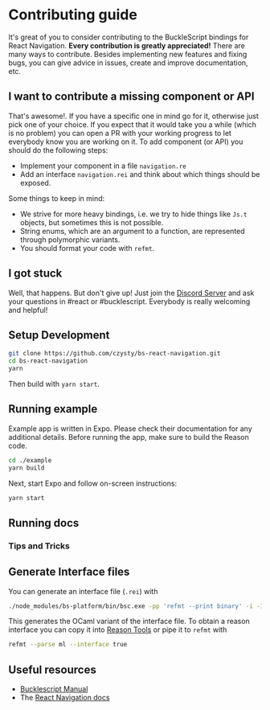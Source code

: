 # Contributing guide

It's great of you to consider contributing to the BuckleScript bindings for React Navigation. **Every contribution is greatly appreciated!**
There are many ways to contribute. Besides implementing new features and fixing bugs, you can give advice in issues, create and improve documentation, etc.

## I want to contribute a missing component or API

That's awesome!. If you have a specific one in mind go for it, otherwise just pick one of your choice.
If you expect that it would take you a while (which is no problem) you can open a PR with your working progress to let everybody know you are working on it.
To add component (or API) you should do the following steps:

- Implement your component in a file `navigation.re`
- Add an interface `navigation.rei` and think about which things should be exposed.

Some things to keep in mind:

- We strive for more heavy bindings, i.e. we try to hide things like `Js.t` objects, but sometimes this is not possible.
- String enums, which are an argument to a function, are represented through polymorphic variants.
- You should format your code with `refmt`.

## I got stuck

Well, that happens. But don't give up! Just join the [Discord Server](https://discord.gg/reasonml) and ask your questions in #react or #bucklescript. Everybody is really welcoming and helpful!

## Setup Development

```sh
git clone https://github.com/czysty/bs-react-navigation.git
cd bs-react-navigation
yarn
```

Then build with `yarn start`.

## Running example

Example app is written in Expo. Please check their documentation for any additional details. Before running the app, make sure to build the Reason code.

```sh
cd ./example
yarn build
```

Next, start Expo and follow on-screen instructions:

```sh
yarn start
```

## Running docs

<!-- TODO: update docs -->

<!--
Documentation is generated from the Reason interface and comments that are included there.

To start working with documentation:

- Ensure that have the odoc installed [odoc](https://github.com/ocaml/odoc)
  > if you have a problem during installing the odoc with OCaml dependencies, try: `opam pin add odoc.dev git+https://github.com/ocaml/odoc`
- build code with: `yarn clean-build` or if you want to build with watch then use: `yarn start`
- start docs server using: `yarn start-docs`. Script will run the HTTP server and reload after something changes.
- To build documentation from ReasonMl interfaces to HTML file run: `yarn build-docs`
-->

### Tips and Tricks

## Generate Interface files

You can generate an interface file (`.rei`) with

```sh
./node_modules/bs-platform/bin/bsc.exe -pp 'refmt --print binary' -i -I lib/bs/src/ -I lib/bs/src/components -I ./node_modules/reason-react/lib/bs/src/ -impl /path/to/your/file.re
```

This generates the OCaml variant of the interface file. To obtain a reason interface you can copy it into [Reason Tools](https://reasonml.github.io/reason-tools/popup.html) or pipe it to `refmt` with

```sh
refmt --parse ml --interface true
```

## Useful resources

- [Bucklescript Manual](https://bucklescript.github.io/docs/en/installation)
- The [React Navigation docs](https://reactnavigation.org//)
